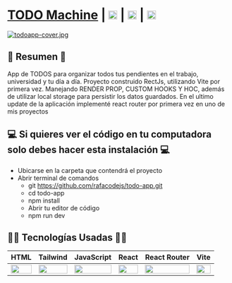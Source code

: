 # [TODO Machine](https://todomachineapp.netlify.app/) | [<img src="https://i.postimg.cc/5NBMxTJX/github.png" alt="GitHub" height="20px"/>](https://github.com/rafacodejs) | [<img src="https://i.postimg.cc/J7BLFtdc/linkedin.png" alt="Linkedin" height="20px"/>](https://www.linkedin.com/in/rafacodejs/) | [<img src="https://i.postimg.cc/65TVxg9t/world-globe.png" alt="Portafolio Web" height="20px"/>](https://rafaelmalpica.netlify.app/)

[![todoapp-cover.jpg](https://i.postimg.cc/RVQDZ2bf/todoapp-cover.jpg)](https://todomachineapp.netlify.app/)

## 📜 Resumen 📜

App de TODOS para organizar todos tus pendientes en el trabajo, universidad y tu día a día. Proyecto construido RectJs, utilizando Vite por primera vez. Manejando RENDER PROP, CUSTOM HOOKS Y HOC, además de utilizar local storage para persistir los datos guardados. En el ultimo update de la aplicación implementé react router por primera vez en uno de mis proyectos 

## 💻 Si quieres ver el código en tu computadora solo debes hacer esta instalación 💻

- Ubicarse en la carpeta que contendrá el proyecto
- Abrir terminal de comandos
  - git https://github.com/rafacodejs/todo-app.git
  - cd todo-app
  - npm install
  - Abrir tu editor de código
  - npm run dev

## 👨‍💻 Tecnologías Usadas 👨‍💻

<table>
  <thead>
    <tr>
      <th>HTML</th>
      <th>Tailwind</th>
      <th>JavaScript</th>
      <th>React</th>
      <th>React Router</th>
      <th>Vite</th>
    </tr>
  </thead>
  <tbody>
    <tr>
      <td>
        <img src="https://i.postimg.cc/rF6WrLjr/html.png" width="100%" />
      </td>
      <td>
        <img src="https://upload.wikimedia.org/wikipedia/commons/thumb/d/d5/Tailwind_CSS_Logo.svg/400px-Tailwind_CSS_Logo.svg.png" width="100%" />
      </td>
      <td>
        <img
          src="https://upload.wikimedia.org/wikipedia/commons/thumb/9/99/Unofficial_JavaScript_logo_2.svg/300px-Unofficial_JavaScript_logo_2.svg.png" width="100%"  />
      </td>
       <td>
        <img
          src="https://cdn4.iconfinder.com/data/icons/logos-3/600/React.js_logo-512.png" width="100%" />
      </td>
       <td>
        <img
          src="https://seeklogo.com/images/R/react-router-logo-AB5BFB638F-seeklogo.com.png" width="100%" />
      </td>
       <td>
        <img
          src="https://vitejs.dev/logo-with-shadow.png" width="100%" />
      </td>
    </tr>
  </tbody>
</table>
